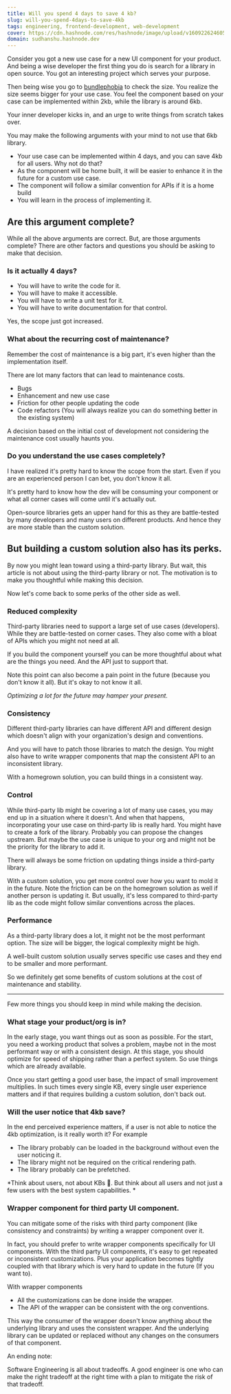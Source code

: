 ```yaml
---
title: Will you spend 4 days to save 4 kb?
slug: will-you-spend-4days-to-save-4kb
tags: engineering, frontend-development, web-development
cover: https://cdn.hashnode.com/res/hashnode/image/upload/v1609226246059/RfZ24rck3.webp
domain: sudhanshu.hashnode.dev
---
```


Consider you got a new use case for a new UI component for your product. And being a wise developer the first thing you do is search for a library in open source. You got an interesting project which serves your purpose.

Then being wise you go to  [bundlephobia](https://bundlephobia.com/) to check the size. You realize the size seems bigger for your use case. You feel the component based on your case can be implemented within 2kb, while the library is around 6kb.

Your inner developer kicks in, and an urge to write things from scratch takes over.

You may make the following arguments with your mind to not use that 6kb library.
- Your use case can be implemented within 4 days, and you can save 4kb for all users. Why not do that?
- As the component will be home built, it will be easier to enhance it in the future for a custom use case.
- The component will follow a similar convention for APIs if it is a home build
- You will learn in the process of implementing it.

## Are this argument complete?

While all the above arguments are correct. But, are those arguments complete? There are other factors and questions you should be asking to make that decision.

### Is it actually 4 days?
- You will have to write the code for it.
- You will have to make it accessible.
- You will have to write a unit test for it.
- You will have to write documentation for that control.

Yes, the scope just got increased.

### What about the recurring cost of maintenance?

Remember the cost of maintenance is a big part, it's even higher than the implementation itself.

There are lot many factors that can lead to maintenance costs.

- Bugs
- Enhancement and new use case
- Friction for other people updating the code
- Code refactors (You will always realize you can do something better in the existing system)
 
A decision based on the initial cost of development not considering the maintenance cost usually haunts you.

### Do you understand the use cases completely?

I have realized it's pretty hard to know the scope from the start. Even if you are an experienced person I can bet, you don't know it all. 

It's pretty hard to know how the dev will be consuming your component or what all corner cases will come until it's actually out.

Open-source libraries gets an upper hand for this as they are battle-tested by many developers and many users on different products.  And hence they are more stable than the custom solution.

## But building a custom solution also has its perks.

By now you might lean toward using a third-party library. But wait, this article is not about using the third-party library or not. The motivation is to make you thoughtful while making this decision.

Now let's come back to some perks of the other side as well. 

### Reduced complexity

Third-party libraries need to support a large set of use cases (developers). While they are battle-tested on corner cases. They also come with a bloat of APIs which you might not need at all.

If you build the component yourself you can be more thoughtful about what are the things you need. And the API just to support that. 

Note this point can also become a pain point in the future (because you don't know it all). But it's okay to not know it all. 

*Optimizing a lot for the future may hamper your present.*

### Consistency

Different third-party libraries can have different API and different design which doesn't align with your organization's design and conventions. 

And you will have to patch those libraries to match the design. You might also have to write wrapper components that map the consistent API to an inconsistent library.

With a homegrown solution, you can build things in a consistent way.

### Control

While third-party lib might be covering a lot of many use cases, you may end up in a situation where it doesn't. And when that happens, incorporating your use case on third-party lib is really hard. You might have to create a fork of the library.
Probably you can propose the changes upstream. But maybe the use case is unique to your org and might not be the priority for the library to add it.

There will always be some friction on updating things inside a third-party library.

With a custom solution, you get more control over how you want to mold it in the future. Note the friction can be on the homegrown solution as well if another person is updating it. But usually, it's less compared to third-party lib as the code might follow similar conventions across the places.

### Performance

As a third-party library does a lot, it might not be the most performant option. The size will be bigger, the logical complexity might be high.

A well-built custom solution usually serves specific use cases and they end to be smaller and more performant.

So we definitely get some benefits of custom solutions at the cost of maintenance and stability.  

------------------------------------

Few more things you should keep in mind while making the decision.

### What stage your product/org is in?

In the early stage, you want things out as soon as possible. For the start, you need a working product that solves a problem, maybe not in the most performant way or with a consistent design. At this stage, you should optimize for speed of shipping rather than a perfect system. So use things which are already available. 

Once you start getting a good user base, the impact of small improvement multiplies. In such times every single KB, every single user experience matters and if that requires building a custom solution, don't back out.

### Will the user notice that 4kb save?

In the end perceived experience matters, if a user is not able to notice the 4kb optimization, is it really worth it?
For example
- The library probably can be loaded in the background without even the user noticing it.
- The library might not be required on the critical rendering path.
- The library probably can be prefetched.

*Think about users, not about KBs 🙂. But think about all users and not just a few users with the best system capabilities. *

### Wrapper component for third party UI component.
You can mitigate some of the risks with third party component (like consistency and constraints) by writing a wrapper component over it.

In fact, you should prefer to write wrapper components specifically for UI components. With the third party UI components, it's easy to get repeated or inconsistent customizations. Plus your application becomes tightly coupled with that library which is very hard to update in the future (If you want to).

With wrapper components
- All the customizations can be done inside the wrapper.
- The API of the wrapper can be consistent with the org conventions.

This way the consumer of the wrapper doesn't know anything about the underlying library and uses the consistent wrapper. And the underlying library can be updated or replaced without any changes on the consumers of that component.

An ending note:
> 
Software Engineering is all about tradeoffs. A good engineer is one who can make the right tradeoff at the right time with a plan to mitigate the risk of that tradeoff.

